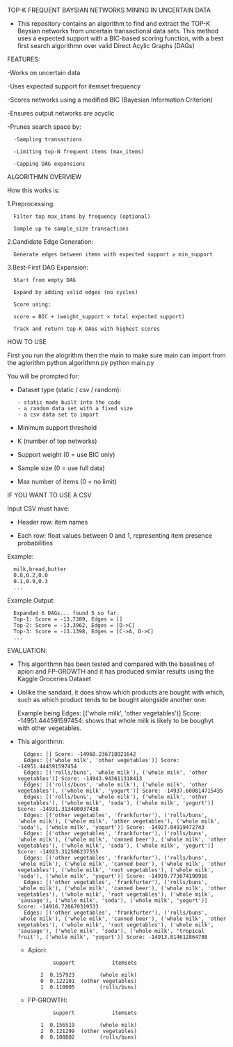TOP-K FREQUENT BAYSIAN NETWORKS MINING IN UNCERTAIN DATA

- This repository contains an algorithm to find and extract the TOP-K Beysian networks from uncertain transactional data sets. This method uses a expected support with a BIC-based scoring function, with a best first search algorithmn over valid Direct Acylic Graphs (DAGs)

FEATURES:

-Works on uncertain data

-Uses expected support for itemset frequency

-Scores networks using a modified BIC (Bayesian Information Criterion)

-Ensures output networks are acyclic

-Prunes search space by:

      -Sampling transactions
  
      -Limiting top-N frequent items (max_items)
  
      -Capping DAG expansions

ALGORITHMN OVERVIEW

How this works is:

1.Preprocessing:

      Filter top max_items by frequency (optional)

      Sample up to sample_size transactions

2.Candidate Edge Generation:

      Generate edges between items with expected support ≥ min_support

3.Best-First DAG Expansion:

      Start from empty DAG

      Expand by adding valid edges (no cycles)

      Score using:

      score = BIC + (weight_support × total expected support)

      Track and return top-K DAGs with highest scores

HOW TO USE

First you run the alogrithm then the main to make sure main can import from the aglorithm
      python algorithmn.py
      python main.py
      
You will be prompted for:

- Dataset type (static / csv / random):

      - static made built into the code
      - a random data set with a fixed size
      - a csv data set to import

- Minimum support threshold

- K (number of top networks)

- Support weight (0 = use BIC only)

- Sample size (0 = use full data)

- Max number of items (0 = no limit)

IF YOU WANT TO USE A CSV

Input CSV must have:

- Header row: item names

- Each row: float values between 0 and 1, representing item presence probabilities

Example:

      milk,bread,butter
      0.8,0.2,0.0
      0.1,0.9,0.3
      ...

Example Output:

      Expanded 6 DAGs... found 5 so far.
      Top-1: Score = -13.7389, Edges = []
      Top-2: Score = -13.3962, Edges = [D->C]
      Top-3: Score = -13.1398, Edges = [C->A, D->C]
      ...

EVALUATION:

- This algorithmn has been tested and compared with the baselines of apiori and FP-GROWTH and it has produced similar results using the Kaggle Groceries Dataset
- Unlike the sandard, it does show which products are bought with which, such as which product tends to be bought alongside another one:
  
  Example being Edges: [('whole milk', 'other vegetables')] Score: -14951.444591597454: shows that whole milk is likely to be boughyt with other vegetables.
  
- This algorithmn:

        Edges: [] Score: -14960.236718021642
        Edges: [('whole milk', 'other vegetables')] Score: -14951.444591597454
        Edges: [('rolls/buns', 'whole milk'), ('whole milk', 'other vegetables')] Score: -14943.943611318413
        Edges: [('rolls/buns', 'whole milk'), ('whole milk', 'other vegetables'), ('whole milk', 'yogurt')] Score: -14937.600814715435
        Edges: [('rolls/buns', 'whole milk'), ('whole milk', 'other vegetables'), ('whole milk', 'soda'), ('whole milk', 'yogurt')] Score: -14931.313400037438
        Edges: [('other vegetables', 'frankfurter'), ('rolls/buns', 'whole milk'), ('whole milk', 'other vegetables'), ('whole milk', 'soda'), ('whole milk', 'yogurt')] Score: -14927.04919472743
        Edges: [('other vegetables', 'frankfurter'), ('rolls/buns', 'whole milk'), ('whole milk', 'canned beer'), ('whole milk', 'other vegetables'), ('whole milk', 'soda'), ('whole milk', 'yogurt')] Score: -14923.312506237555
        Edges: [('other vegetables', 'frankfurter'), ('rolls/buns', 'whole milk'), ('whole milk', 'canned beer'), ('whole milk', 'other vegetables'), ('whole milk', 'root vegetables'), ('whole milk', 'soda'), ('whole milk', 'yogurt')] Score: -14919.773674190916
        Edges: [('other vegetables', 'frankfurter'), ('rolls/buns', 'whole milk'), ('whole milk', 'canned beer'), ('whole milk', 'other vegetables'), ('whole milk', 'root vegetables'), ('whole milk', 'sausage'), ('whole milk', 'soda'), ('whole milk', 'yogurt')] Score: -14916.728670319533
        Edges: [('other vegetables', 'frankfurter'), ('rolls/buns', 'whole milk'), ('whole milk', 'canned beer'), ('whole milk', 'other vegetables'), ('whole milk', 'root vegetables'), ('whole milk', 'sausage'), ('whole milk', 'soda'), ('whole milk', 'tropical fruit'), ('whole milk', 'yogurt')] Score: -14913.814612864788

  - Apiori:

                support            itemsets
    
            2  0.157923        (whole milk)
            0  0.122101  (other vegetables)
            1  0.110005        (rolls/buns)
  - FP-GROWTH:
    
                support            itemsets
    
            1  0.156519        (whole milk)
            2  0.121299  (other vegetables)
            0  0.108802        (rolls/buns)
